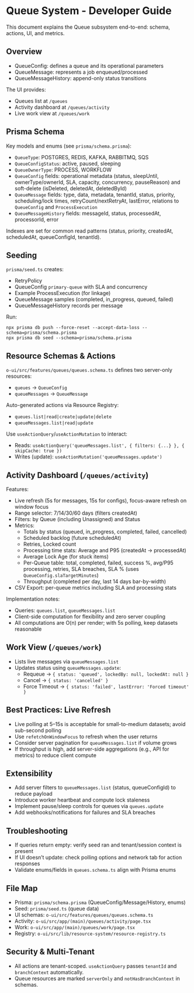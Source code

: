 # Queue System - Developer Guide

This document explains the Queue subsystem end-to-end: schema, actions, UI, and metrics.

## Overview

- QueueConfig: defines a queue and its operational parameters
- QueueMessage: represents a job enqueued/processed
- QueueMessageHistory: append-only status transitions

The UI provides:
- Queues list at `/queues`
- Activity dashboard at `/queues/activity`
- Live work view at `/queues/work`

## Prisma Schema

Key models and enums (see `prisma/schema.prisma`):
- `QueueType`: POSTGRES, REDIS, KAFKA, RABBITMQ, SQS
- `QueueConfigStatus`: active, paused, sleeping
- `QueueOwnerType`: PROCESS, WORKFLOW
- `QueueConfig` fields: operational metadata (status, sleepUntil, ownerType/ownerId, SLA, capacity, concurrency, pauseReason) and soft-delete (isDeleted, deletedAt, deletedById)
- `QueueMessage` fields: type, data, metadata, tenantId, status, priority, scheduling/lock times, retryCount/nextRetryAt, lastError, relations to `QueueConfig` and `ProcessExecution`
- `QueueMessageHistory` fields: messageId, status, processedAt, processorId, error

Indexes are set for common read patterns (status, priority, createdAt, scheduledAt, queueConfigId, tenantId).

## Seeding

`prisma/seed.ts` creates:
- RetryPolicy
- QueueConfig `primary-queue` with SLA and concurrency
- Example ProcessExecution (for linkage)
- QueueMessage samples (completed, in_progress, queued, failed)
- QueueMessageHistory records per message

Run:
```
npx prisma db push --force-reset --accept-data-loss --schema=prisma/schema.prisma
npx prisma db seed --schema=prisma/schema.prisma
```

## Resource Schemas & Actions

`o-ui/src/features/queues/queues.schema.ts` defines two server-only resources:
- `queues` -> `QueueConfig`
- `queueMessages` -> `QueueMessage`

Auto-generated actions via Resource Registry:
- `queues.list|read|create|update|delete`
- `queueMessages.list|read|update`

Use `useActionQuery`/`useActionMutation` to interact:
- Reads: `useActionQuery('queueMessages.list', { filters: {...} }, { skipCache: true })`
- Writes (update): `useActionMutation('queueMessages.update')`

## Activity Dashboard (`/queues/activity`)

Features:
- Live refresh (5s for messages, 15s for configs), focus-aware refresh on window focus
- Range selector: 7/14/30/60 days (filters createdAt)
- Filters: by Queue (including Unassigned) and Status
- Metrics:
  - Totals by status (queued, in_progress, completed, failed, cancelled)
  - Scheduled backlog (future scheduledAt)
  - Retries, Locked count
  - Processing time stats: Average and P95 (createdAt -> processedAt)
  - Average Lock Age (for stuck items)
  - Per-Queue table: total, completed, failed, success %, avg/P95 processing, retries, SLA breaches, SLA % (uses `QueueConfig.slaTargetMinutes`)
  - Throughput (completed per day, last 14 days bar-by-width)
- CSV Export: per-queue metrics including SLA and processing stats

Implementation notes:
- Queries: `queues.list`, `queueMessages.list`
- Client-side computation for flexibility and zero server coupling
- All computations are O(n) per render; with 5s polling, keep datasets reasonable

## Work View (`/queues/work`)

- Lists live messages via `queueMessages.list`
- Updates status using `queueMessages.update`:
  - Requeue -> `{ status: 'queued', lockedBy: null, lockedAt: null }`
  - Cancel -> `{ status: 'cancelled' }`
  - Force Timeout -> `{ status: 'failed', lastError: 'Forced timeout' }`

## Best Practices: Live Refresh

- Live polling at 5–15s is acceptable for small-to-medium datasets; avoid sub-second polling
- Use `refetchOnWindowFocus` to refresh when the user returns
- Consider server pagination for `queueMessages.list` if volume grows
- If throughput is high, add server-side aggregations (e.g., API for metrics) to reduce client compute

## Extensibility

- Add server filters to `queueMessages.list` (status, queueConfigId) to reduce payload
- Introduce worker heartbeat and compute lock staleness
- Implement pause/sleep controls for queues via `queues.update`
- Add webhooks/notifications for failures and SLA breaches

## Troubleshooting

- If queries return empty: verify seed ran and tenant/session context is present
- If UI doesn’t update: check polling options and network tab for action responses
- Validate enums/fields in `queues.schema.ts` align with Prisma enums

## File Map

- Prisma: `prisma/schema.prisma` (QueueConfig/Message/History, enums)
- Seed: `prisma/seed.ts` (queue data)
- UI schemas: `o-ui/src/features/queues/queues.schema.ts`
- Activity: `o-ui/src/app/(main)/queues/activity/page.tsx`
- Work: `o-ui/src/app/(main)/queues/work/page.tsx`
- Registry: `o-ui/src/lib/resource-system/resource-registry.ts`

## Security & Multi-Tenant

- All actions are tenant-scoped. `useActionQuery` passes `tenantId` and `branchContext` automatically.
- Queue resources are marked `serverOnly` and `notHasBranchContext` in schemas.

